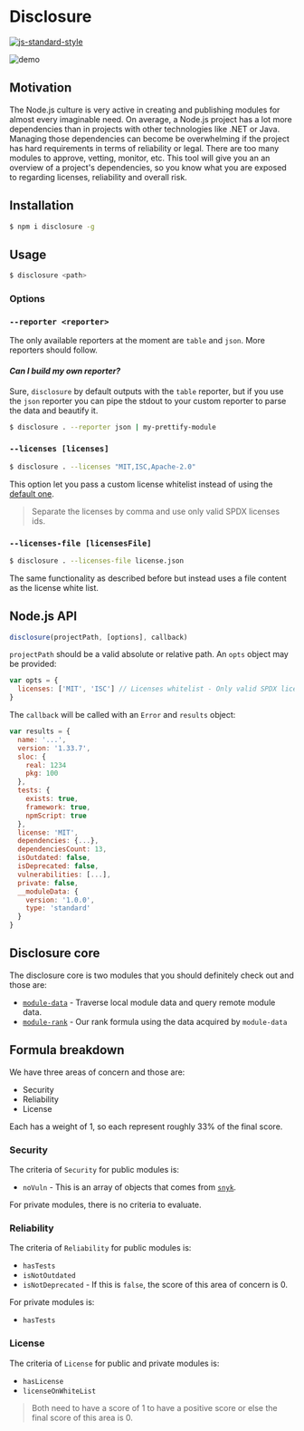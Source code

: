 # Disclosure
[![js-standard-style](https://img.shields.io/badge/code%20style-standard-brightgreen.svg?style=flat)](https://github.com/feross/standard)

![demo](https://cloud.githubusercontent.com/assets/6867996/15430360/f663685e-1e9c-11e6-96f9-241c3a8207b4.gif)
## Motivation

The Node.js culture is very active in creating and publishing modules for almost every imaginable need. On average, a Node.js project has a lot more dependencies than in projects with other technologies like .NET or Java. Managing those dependencies can become be overwhelming if the project has hard requirements in terms of reliability or legal. There are too many modules to approve, vetting, monitor, etc. This tool will give you an an overview of a project's dependencies, so you know what you are exposed to regarding licenses, reliability and overall risk.

## Installation
```bash
$ npm i disclosure -g
```

## Usage
```bash
$ disclosure <path>
```

### Options

### `--reporter <reporter>`

The only available reporters at the moment are `table` and `json`. More reporters should follow.


#### _Can I build my own reporter?_
Sure, `disclosure` by default outputs with the `table` reporter, but if you use the `json` reporter you can pipe the stdout to your custom reporter to parse the data and beautify it.

```bash
$ disclosure . --reporter json | my-prettify-module
```

### `--licenses [licenses]`
```bash
$ disclosure . --licenses "MIT,ISC,Apache-2.0"
```

This option let you pass a custom license whitelist instead of using the [default one](https://github.com/yldio/module-rank/blob/master/lib/licenses-whitelist.js).

> Separate the licenses by comma and use only valid SPDX licenses ids.

### `--licenses-file [licensesFile]`
```bash
$ disclosure . --licenses-file license.json
```

The same functionality as described before but instead uses a file content as the license white list.

## Node.js API

```js
disclosure(projectPath, [options], callback)
```

`projectPath` should be a valid absolute or relative path. An `opts` object may be provided:

```js
var opts = {
  licenses: ['MIT', 'ISC'] // Licenses whitelist - Only valid SPDX licenses ids
}
```

The `callback` will be called with an `Error` and `results` object:

```js
var results = {
  name: '...',
  version: '1.33.7',
  sloc: {
    real: 1234
    pkg: 100
  },
  tests: {
    exists: true,
    framework: true,
    npmScript: true
  },
  license: 'MIT',
  dependencies: {...},
  dependenciesCount: 13,
  isOutdated: false,
  isDeprecated: false,
  vulnerabilities: [...],
  private: false,
  __moduleData: {
    version: '1.0.0',
    type: 'standard'
  }
}
```

## Disclosure core
The disclosure core is two modules that you should definitely check out and those are:

- [`module-data`](https://github.com/yldio/module-data) - Traverse local module data and query remote module data.
- [`module-rank`](https://github.com/yldio/module-rank) - Our rank formula using the data acquired by `module-data`

## Formula breakdown
We have three areas of concern and those are:

- Security
- Reliability
- License

Each has a weight of 1, so each represent roughly 33% of the final score.

### Security
The criteria of `Security` for public modules is:

- `noVuln` - This is an array of objects that comes from [`snyk`](https://snyk.io/).

For private modules, there is no criteria to evaluate.

### Reliability
The criteria of `Reliability` for public modules is:

- `hasTests`
- `isNotOutdated`
- `isNotDeprecated` - If this is `false`, the score of this area of concern is 0.

For private modules is:

- `hasTests`

### License
The criteria of `License` for public and private modules is:

- `hasLicense`
- `licenseOnWhiteList`

> Both need to have a score of 1 to have a positive score or else the final score of this area is 0.
